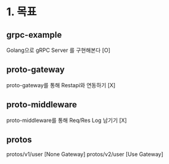 # 1. 목표

## grpc-example
Golang으로 gRPC Server 를 구현해본다 [O]

## proto-gateway
proto-gateway를 통해 Restapi와 연동하기 [X]

## proto-middleware
proto-middleware를 통해 Req/Res Log 남기기 [X]


## protos
protos/v1/user [None Gateway]
protos/v2/user [Use Gateway]
